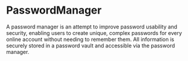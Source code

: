 # PasswordManager
A password manager is an attempt to improve password usability and security, enabling users to create unique, complex passwords for every online account without needing to remember them. All information is securely stored in a password vault and accessible via the password manager.
